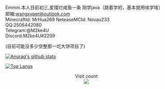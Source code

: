 Emmm.本人目前初三,爱摆烂咸鱼一条 </a>
刚学java（跳着学的，基本就用啥学啥）  
邮箱:wangxyper@outlook.com  
MinecraftId: MrHua269
NeteaseMCId: Novau233  
QQ:2506442080   
Telegram:@M2ke4U  
Discord:M2ke4U#2209 

(目前可能没多少空整那一坨大饼项目了)

[![Anurag's github stats](https://github-readme-stats.vercel.app/api?username=MrHua269&count_private=true&show_icons=true&theme=tokyonight)](https://github.com/anuraghazra/github-readme-stats)

[![Top Langs](https://github-readme-stats.vercel.app/api/top-langs/?username=MrHua269&layout=compact&theme=tokyonight)](https://github.com/anuraghazra/github-readme-stats)


<p align="center"> 
  Visit count<br>
  <img src="https://profile-counter.glitch.me/MrHua269/count.svg" />
</p>
